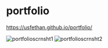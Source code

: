 # portfolio

https://usfethan.github.io/portfolio/ 

![portfolioscrnsht1](https://user-images.githubusercontent.com/77454834/147387632-07a4c710-e587-48e6-ade2-b750c31a96c4.jpg)
![portfolioscrnsht2](https://user-images.githubusercontent.com/77454834/147387633-898f333b-4eba-49c3-a446-63b35cacfb4b.jpg)
